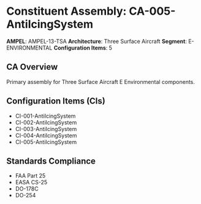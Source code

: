 # Constituent Assembly: CA-005-AntiIcingSystem

**AMPEL**: AMPEL-13-TSA
**Architecture**: Three Surface Aircraft
**Segment**: E-ENVIRONMENTAL
**Configuration Items**: 5

## CA Overview
Primary assembly for Three Surface Aircraft E Environmental components.

## Configuration Items (CIs)
- CI-001-AntiIcingSystem
- CI-002-AntiIcingSystem
- CI-003-AntiIcingSystem
- CI-004-AntiIcingSystem
- CI-005-AntiIcingSystem

## Standards Compliance
- FAA Part 25
- EASA CS-25
- DO-178C
- DO-254
